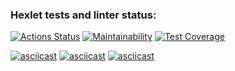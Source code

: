 ### Hexlet tests and linter status:
[![Actions Status](https://github.com/IrinaKurb/frontend-project-46/workflows/hexlet-check/badge.svg)](https://github.com/IrinaKurb/frontend-project-46/actions)
[![Maintainability](https://api.codeclimate.com/v1/badges/6f5711a10518ce6b5f56/maintainability)](https://codeclimate.com/github/IrinaKurb/frontend-project-46/maintainability)
[![Test Coverage](https://api.codeclimate.com/v1/badges/6f5711a10518ce6b5f56/test_coverage)](https://codeclimate.com/github/IrinaKurb/frontend-project-46/test_coverage)

[![asciicast](https://asciinema.org/a/589595.svg)](https://asciinema.org/a/589595)
[![asciicast](https://asciinema.org/a/591926.svg)](https://asciinema.org/a/591926)
[![asciicast](https://asciinema.org/a/592014.svg)](https://asciinema.org/a/592014)
